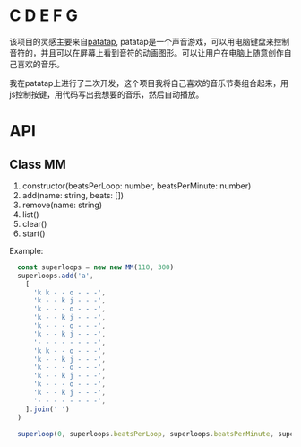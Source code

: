 C D E F G
==================



该项目的灵感主要来自[patatap](patatap.com),  patatap是一个声音游戏，可以用电脑键盘来控制音符的，并且可以在屏幕上看到音符的动画图形。可以让用户在电脑上随意创作自己喜欢的音乐。

我在patatap上进行了二次开发，这个项目我将自己喜欢的音乐节奏组合起来，用js控制按键，用代码写出我想要的音乐，然后自动播放。

# API

## Class MM
1. constructor(beatsPerLoop: number, beatsPerMinute: number)
1. add(name: string, beats: [])
1. remove(name: string)
1. list()
1. clear()
1. start()

Example:

```js
  const superloops = new new MM(110, 300)
  superloops.add('a',
    [
      'k k - - o - - -',
      'k - - k j - - -',
      'k - - - o - - -',
      'k - - k j - - -',
      'k - - - o - - -',
      'k - - k j - - -',
      '- - - - - - - -',
      'k k - - o - - -',
      'k - - k j - - -',
      'k - - - o - - -',
      'k - - k j - - -',
      'k - - - o - - -',
      'k - - k j - - -',
      '- - - - - - - -',
    ].join(' ')
  )

  superloop(0, superloops.beatsPerLoop, superloops.beatsPerMinute, superloops);

```








